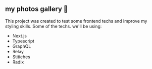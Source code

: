 ## my photos gallery 🌠

This project was created to test some frontend techs and improve my styling skills. Some of the techs. 
we'll be using:

- Next.js
- Typescript
- GraphQL
- Relay
- Stitiches
- Radix
